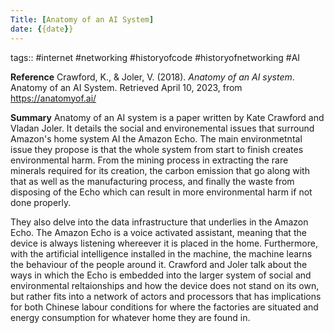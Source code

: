 ```yaml
---
Title: [Anatomy of an AI System]
date: {{date}}
---
```


tags:: #internet #networking #historyofcode #historyofnetworking #AI

**Reference**
Crawford, K., & Joler, V. (2018). _Anatomy of an AI system_. Anatomy of an AI System. Retrieved April 10, 2023, from https://anatomyof.ai/

**Summary**
Anatomy of an AI system is a paper written by Kate Crawford and Vladan Joler. It details the social and environemental issues that surround Amazon's home system AI the Amazon Echo. The main environmetntal issue they propose is that the whole system from start to finish creates environmental harm. From the mining process in extracting the rare minerals required for its creation, the carbon emission that go along with that as well as the manufacturing process, and finally the waste from disposing of the Echo which  can result in more environmental harm if not done properly. 

They also delve into the data infrastructure that underlies in the Amazon Echo. The Amazon Echo is a voice activated assistant, meaning that the device is always listening whereever it is placed in the home. Furthermore, with the artificial intelligence installed in the machine, the machine learns the behaviour of the people around it. Crawford and Joler talk about the ways in which the Echo is embedded into the larger system of social and  environmental reltaionships and how the device does not stand on its own, but rather fits into a network of actors and processors that has implications for both Chinese labour conditions for where the factories are situated and energy consumption for whatever home they are found in. 